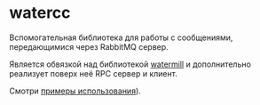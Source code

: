 # watercc

Вспомогательная библиотека для работы с сообщениями, передающимися через RabbitMQ сервер.

Является обвязкой над библиотекой [watermill](https://github.com/ThreeDotsLabs/watermill/) и дополнительно реализует поверх неё RPC сервер и клиент. 

Смотри [примеры использования](example_test.go)).

